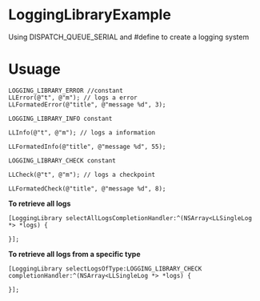 # LoggingLibraryExample
Using DISPATCH_QUEUE_SERIAL and #define to create a logging system

# Usuage
```
LOGGING_LIBRARY_ERROR //constant
LLError(@"t", @"m"); // logs a error
LLFormatedError(@"title", @"message %d", 3);
```
```
LOGGING_LIBRARY_INFO constant

LLInfo(@"t", @"m"); // logs a information

LLFormatedInfo(@"title", @"message %d", 55);
```
```
LOGGING_LIBRARY_CHECK constant

LLCheck(@"t", @"m"); // logs a checkpoint

LLFormatedCheck(@"title", @"message %d", 8);
```

**To retrieve all logs**
```
[LoggingLibrary selectAllLogsCompletionHandler:^(NSArray<LLSingleLog *> *logs) {

}];
```

**To retrieve all logs from a specific type**
```
[LoggingLibrary selectLogsOfType:LOGGING_LIBRARY_CHECK completionHandler:^(NSArray<LLSingleLog *> *logs) {

}];
```
